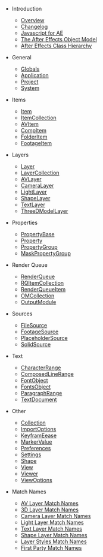 - Introduction

	- [Overview](../introduction/overview)
	- [Changelog](../introduction/changelog)
	- [Javascript for AE](../introduction/javascript)
	- [The After Effects Object Model](../introduction/objectmodel)
	- [After Effects Class Hierarchy](../introduction/classhierarchy)

- General

	- [Globals](../general/globals)
	- [Application](../general/application)
	- [Project](../general/project)
	- [System](../general/system)

- Items

	- [Item](../items/item)
	- [ItemCollection](../items/itemcollection)
	- [AVItem](../items/avitem)
	- [CompItem](../items/compitem)
	- [FolderItem](../items/folderitem)
	- [FootageItem](../items/footageitem)

- Layers

	- [Layer](../layers/layer)
	- [LayerCollection](../layers/layercollection)
	- [AVLayer](../layers/avlayer)
	- [CameraLayer](../layers/cameralayer)
	- [LightLayer](../layers/lightlayer)
	- [ShapeLayer](../layers/shapelayer)
	- [TextLayer](../layers/textlayer)
	- [ThreeDModelLayer](../layers/threedmodellayer)

- Properties

	- [PropertyBase](../properties/propertybase)
	- [Property](../properties/property)
	- [PropertyGroup](../properties/propertygroup)
	- [MaskPropertyGroup](../properties/maskpropertygroup)

- Render Queue

	- [RenderQueue](../renderqueue/renderqueue)
	- [RQItemCollection](../renderqueue/rqitemcollection)
	- [RenderQueueItem](../renderqueue/renderqueueitem)
	- [OMCollection](../renderqueue/omcollection)
	- [OutputModule](../renderqueue/outputmodule)

- Sources

	- [FileSource](../sources/filesource)
	- [FootageSource](../sources/footagesource)
	- [PlaceholderSource](../sources/placeholdersource)
	- [SolidSource](../sources/solidsource)

- Text

	- [CharacterRange](../text/characterrange)
	- [ComposedLineRange](../text/composedlinerange)
	- [FontObject](../text/fontobject)
	- [FontsObject](../text/fontsobject)
	- [ParagraphRange](../text/paragraphrange)
	- [TextDocument](../text/textdocument)

- Other

	- [Collection](../other/collection)
	- [ImportOptions](../other/importoptions)
	- [KeyframEease](../other/keyframeease)
	- [MarkerValue](../other/markervalue)
	- [Preferences](../other/preferences)
	- [Settings](../other/settings)
	- [Shape](../other/shape)
	- [View](../other/view)
	- [Viewer](../other/viewer)
	- [ViewOptions](../other/viewoptions)

- Match Names

	- [AV Layer Match Names](../matchnames/layer/avlayer)
	- [3D Layer Match Names](../matchnames/layer/3dlayer)
	- [Camera Layer Match Names](../matchnames/layer/cameralayer)
	- [Light Layer Match Names](../matchnames/layer/lightlayer)
	- [Text Layer Match Names](../matchnames/layer/textlayer)
	- [Shape Layer Match Names](../matchnames/layer/shapelayer)
	- [Layer Styles Match Names](../matchnames/layer/layerstyles)
	- [First Party Match Names](../matchnames/effects/firstparty)
